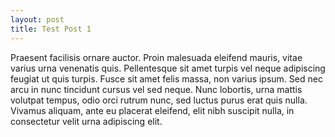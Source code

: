 ```yaml
---
layout: post
title: Test Post 1
---
```


Praesent facilisis ornare auctor. Proin malesuada eleifend mauris, vitae varius urna venenatis quis. Pellentesque sit amet turpis vel neque adipiscing feugiat ut quis turpis. Fusce sit amet felis massa, non varius ipsum. Sed nec arcu in nunc tincidunt cursus vel sed neque. Nunc lobortis, urna mattis volutpat tempus, odio orci rutrum nunc, sed luctus purus erat quis nulla. Vivamus aliquam, ante eu placerat eleifend, elit nibh suscipit nulla, in consectetur velit urna adipiscing elit.